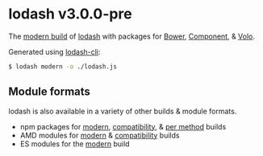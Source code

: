 # lodash v3.0.0-pre

The [modern build](https://github.com/lodash/lodash/wiki/Build-Differences) of [lodash](https://lodash.com/) with packages for [Bower](http://bower.io/), [Component](http://component.github.io/), & [Volo](http://volojs.org/).

Generated using [lodash-cli](https://www.npmjs.com/package/lodash-cli):
```bash
$ lodash modern -o ./lodash.js
```

## Module formats

lodash is also available in a variety of other builds & module formats.

 * npm packages for [modern](https://www.npmjs.com/package/lodash), [compatibility](https://www.npmjs.com/package/lodash-compat), & [per method](https://www.npmjs.com/browse/keyword/lodash-modularized) builds
 * AMD modules for [modern](https://github.com/lodash/lodash/tree/3.0.0-amd) & [compatibility](https://github.com/lodash/lodash-compat/tree/3.0.0-amd) builds
 * ES modules for the [modern](https://github.com/lodash/lodash/tree/3.0.0-es) build
